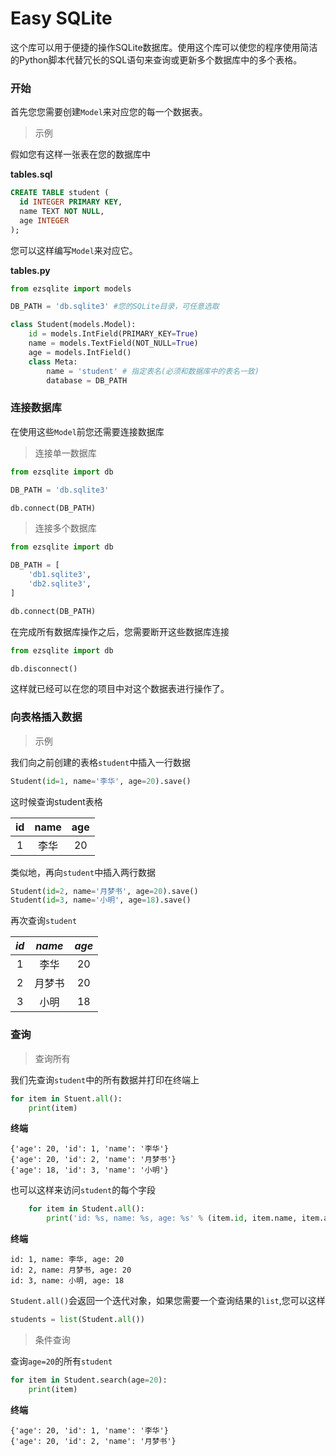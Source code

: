 # Easy SQLite

这个库可以用于便捷的操作SQLite数据库。使用这个库可以使您的程序使用简洁的Python脚本代替冗长的SQL语句来查询或更新多个数据库中的多个表格。

### 开始

首先您您需要创建`Model`来对应您的每一个数据表。

>示例

假如您有这样一张表在您的数据库中

**tables.sql**
```SQL
CREATE TABLE student (
  id INTEGER PRIMARY KEY,
  name TEXT NOT NULL,
  age INTEGER
);
```

您可以这样编写`Model`来对应它。

**tables.py**

```python
from ezsqlite import models

DB_PATH = 'db.sqlite3' #您的SQLite目录，可任意选取

class Student(models.Model):
    id = models.IntField(PRIMARY_KEY=True)
    name = models.TextField(NOT_NULL=True)
    age = models.IntField()
    class Meta:
        name = 'student' # 指定表名(必须和数据库中的表名一致)
        database = DB_PATH
```

### 连接数据库

在使用这些`Model`前您还需要连接数据库

>连接单一数据库

```python
from ezsqlite import db

DB_PATH = 'db.sqlite3'

db.connect(DB_PATH)
```

>连接多个数据库

```python
from ezsqlite import db

DB_PATH = [
    'db1.sqlite3',
    'db2.sqlite3',
]

db.connect(DB_PATH)
```

在完成所有数据库操作之后，您需要断开这些数据库连接

```python
from ezsqlite import db

db.disconnect()
```
这样就已经可以在您的项目中对这个数据表进行操作了。

### 向表格插入数据

>示例

我们向之前创建的表格`student`中插入一行数据

```Python
Student(id=1, name='李华', age=20).save()
```

这时候查询student表格

|id|name|age|
|:---:|:---:|:---:|
|1|李华|20|

 类似地，再向`student`中插入两行数据

```Python
Student(id=2, name='月梦书', age=20).save()
Student(id=3, name='小明', age=18).save()
```

再次查询`student`

|*id*|*name*|*age*|
|:---:|:---:|:---:|
|1|李华|20|
|2|月梦书|20|
|3|小明|18|

### 查询

>查询所有

我们先查询`student`中的所有数据并打印在终端上

```python
for item in Stuent.all():
    print(item)
```

**终端**

    {'age': 20, 'id': 1, 'name': '李华'}
    {'age': 20, 'id': 2, 'name': '月梦书'}
    {'age': 18, 'id': 3, 'name': '小明'}

也可以这样来访问`student`的每个字段

```Python
    for item in Student.all():
        print('id: %s, name: %s, age: %s' % (item.id, item.name, item.age))
```

**终端**

    id: 1, name: 李华, age: 20
    id: 2, name: 月梦书, age: 20
    id: 3, name: 小明, age: 18

`Student.all()`会返回一个迭代对象，如果您需要一个查询结果的`list`,您可以这样

```Python
students = list(Student.all())
```

>条件查询

查询`age=20`的所有`student`
```Python
for item in Student.search(age=20):
    print(item)
```

**终端**

    {'age': 20, 'id': 1, 'name': '李华'}
    {'age': 20, 'id': 2, 'name': '月梦书'}
